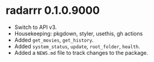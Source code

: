 # radarrr 0.1.0.9000

* Switch to API v3.
* Housekeeping: pkgdown, styler, usethis, gh actions
* Added `get_movies`, `get_history`.
* Added `system_status`, `update`, `root_folder`, `health`.
* Added a `NEWS.md` file to track changes to the package.

